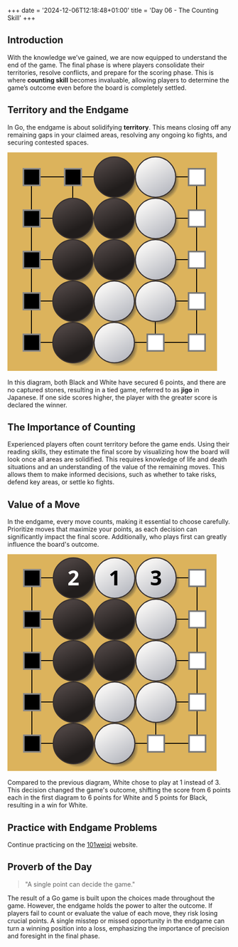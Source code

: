 +++
date = '2024-12-06T12:18:48+01:00'
title = 'Day 06 - The Counting Skill'
+++

## Introduction  

With the knowledge we’ve gained, we are now equipped to understand the end of the game. The final phase is where players consolidate their territories, resolve conflicts, and prepare for the scoring phase. This is where **counting skill** becomes invaluable, allowing players to determine the game’s outcome even before the board is completely settled.  

## Territory and the Endgame  

In Go, the endgame is about solidifying **territory**. This means closing off any remaining gaps in your claimed areas, resolving any ongoing ko fights, and securing contested spaces.  

![day06_territory](/images/day06_territory.png)

In this diagram, both Black and White have secured 6 points, and there are no captured stones, resulting in a tied game, referred to as **jigo** in Japanese. If one side scores higher, the player with the greater score is declared the winner.

## The Importance of Counting  

Experienced players often count territory before the game ends. Using their reading skills, they estimate the final score by visualizing how the board will look once all areas are solidified. This requires knowledge of life and death situations and an understanding of the value of the remaining moves. This allows them to make informed decisions, such as whether to take risks, defend key areas, or settle ko fights.

## Value of a Move 

In the endgame, every move counts, making it essential to choose carefully. Prioritize moves that maximize your points, as each decision can significantly impact the final score.
Additionally, who plays first can greatly influence the board's outcome.

![day06_valuemove](/images/day06_valuemove.png)

Compared to the previous diagram, White chose to play at 1 instead of 3. This decision changed the game's outcome, shifting the score from 6 points each in the first diagram to 6 points for White and 5 points for Black, resulting in a win for White.

## Practice with Endgame Problems  

Continue practicing on the [101weiqi](https://www.101weiqi.com) website.

## Proverb of the Day  

> "A single point can decide the game."

The result of a Go game is built upon the choices made throughout the game. However, the endgame holds the power to alter the outcome. If players fail to count or evaluate the value of each move, they risk losing crucial points. A single misstep or missed opportunity in the endgame can turn a winning position into a loss, emphasizing the importance of precision and foresight in the final phase.
